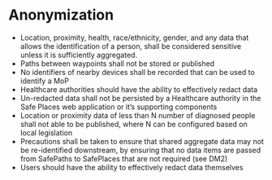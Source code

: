 # Anonymization

* Location, proximity, health, race/ethnicity, gender, and any data that allows the identification of a person, shall be considered sensitive unless it is sufficiently aggregated.
* Paths between waypoints shall not be stored or published
* No identifiers of nearby devices shall be recorded that can be used to identify a MoP
* Healthcare authorities should have the ability to effectively redact data
* Un-redacted data shall not be persisted by a Healthcare authority in the Safe Places web application or it’s supporting components
* Location or proximity data of less than N number of diagnosed people shall not able to be published, where N can be configured based on local legislation
* Precautions shall be taken to ensure that shared aggregate data may not be re-identified downstream, by ensuring that no data items are passed from SafePaths to SafePlaces that are not required (see DM2)
* Users should have the ability to effectively redact data themselves
